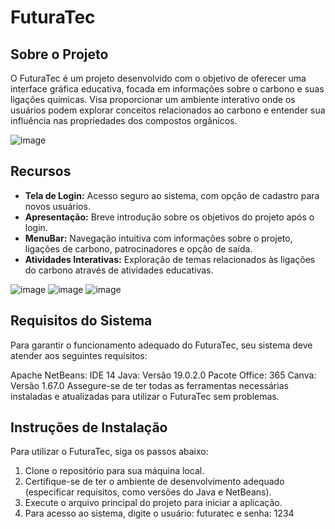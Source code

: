 # **FuturaTec**

## **Sobre o Projeto**

O FuturaTec é um projeto desenvolvido com o objetivo de oferecer uma interface gráfica educativa, focada em informações sobre o carbono e suas ligações químicas. Visa proporcionar um ambiente interativo onde os usuários podem explorar conceitos relacionados ao carbono e entender sua influência nas propriedades dos compostos orgânicos.

![image](https://github.com/CavalcantiVS/futuratec/assets/143215926/fc00f391-70f2-4a30-9a2f-014eb96a98bd)

## **Recursos**

- **Tela de Login:** Acesso seguro ao sistema, com opção de cadastro para novos usuários.
- **Apresentação:** Breve introdução sobre os objetivos do projeto após o login.
- **MenuBar:** Navegação intuitiva com informações sobre o projeto, ligações de carbono, patrocinadores e opção de saída.
- **Atividades Interativas:** Exploração de temas relacionados às ligações do carbono através de atividades educativas.

![image](https://github.com/CavalcantiVS/futuratec/assets/143215926/81fd8743-38d4-4b26-ac73-b13c9d823837)
![image](https://github.com/CavalcantiVS/futuratec/assets/143215926/596aef60-2aa7-4116-b253-219e8e1e406f)
![image](https://github.com/CavalcantiVS/futuratec/assets/143215926/e64db505-349c-44d9-9590-4364219dde09)

## **Requisitos do Sistema**

Para garantir o funcionamento adequado do FuturaTec, seu sistema deve atender aos seguintes requisitos:

Apache NetBeans: IDE 14
Java: Versão 19.0.2.0
Pacote Office: 365
Canva: Versão 1.67.0
Assegure-se de ter todas as ferramentas necessárias instaladas e atualizadas para utilizar o FuturaTec sem problemas.

## **Instruções de Instalação**

Para utilizar o FuturaTec, siga os passos abaixo:

1. Clone o repositório para sua máquina local.
2. Certifique-se de ter o ambiente de desenvolvimento adequado (especificar requisitos, como versões do Java e NetBeans).
3. Execute o arquivo principal do projeto para iniciar a aplicação.
4. Para acesso ao sistema, digite o usuário: futuratec e senha: 1234
